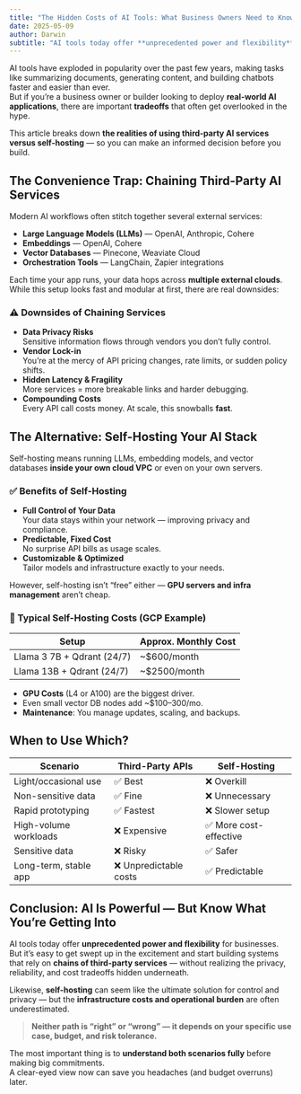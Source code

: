 ```yaml
---
title: "The Hidden Costs of AI Tools: What Business Owners Need to Know"
date: 2025-05-09
author: Darwin
subtitle: "AI tools today offer **unprecedented power and flexibility** for businesses. But it’s easy to get swept up in the excitement and start building systems that rely on **chains of third-party services** — without realizing the privacy, reliability, and cost tradeoffs hidden underneath"
---
```


AI tools have exploded in popularity over the past few years, making tasks like summarizing documents, generating content, and building chatbots faster and easier than ever.  
But if you’re a business owner or builder looking to deploy **real-world AI applications**, there are important **tradeoffs** that often get overlooked in the hype.

This article breaks down **the realities of using third-party AI services versus self-hosting** — so you can make an informed decision before you build.

## The Convenience Trap: Chaining Third-Party AI Services

Modern AI workflows often stitch together several external services:

- **Large Language Models (LLMs)** — OpenAI, Anthropic, Cohere
- **Embeddings** — OpenAI, Cohere
- **Vector Databases** — Pinecone, Weaviate Cloud
- **Orchestration Tools** — LangChain, Zapier integrations

Each time your app runs, your data hops across **multiple external clouds**. While this setup looks fast and modular at first, there are real downsides:

### ⚠️ Downsides of Chaining Services

- **Data Privacy Risks**  
  Sensitive information flows through vendors you don’t fully control.
- **Vendor Lock-in**  
  You’re at the mercy of API pricing changes, rate limits, or sudden policy shifts.
- **Hidden Latency & Fragility**  
  More services = more breakable links and harder debugging.
- **Compounding Costs**  
  Every API call costs money. At scale, this snowballs **fast**.

## The Alternative: Self-Hosting Your AI Stack

Self-hosting means running LLMs, embedding models, and vector databases **inside your own cloud VPC** or even on your own servers.

### ✅ Benefits of Self-Hosting

- **Full Control of Your Data**  
  Your data stays within your network — improving privacy and compliance.
- **Predictable, Fixed Cost**  
  No surprise API bills as usage scales.
- **Customizable & Optimized**  
  Tailor models and infrastructure exactly to your needs.

However, self-hosting isn’t “free” either — **GPU servers and infra management** aren’t cheap.

### 💸 Typical Self-Hosting Costs (GCP Example)

| Setup | Approx. Monthly Cost |
|-------|----------------------|
| Llama 3 7B + Qdrant (24/7) | ~$600/month |
| Llama 13B + Qdrant (24/7) | ~$2500/month |

- **GPU Costs** (L4 or A100) are the biggest driver.
- Even small vector DB nodes add ~$100–300/mo.
- **Maintenance**: You manage updates, scaling, and backups.

## When to Use Which?

| Scenario | Third-Party APIs | Self-Hosting |
|----------|-----------------|--------------|
| Light/occasional use | ✅ Best | ❌ Overkill |
| Non-sensitive data | ✅ Fine | ❌ Unnecessary |
| Rapid prototyping | ✅ Fastest | ❌ Slower setup |
| High-volume workloads | ❌ Expensive | ✅ More cost-effective |
| Sensitive data | ❌ Risky | ✅ Safer |
| Long-term, stable app | ❌ Unpredictable costs | ✅ Predictable |

## Conclusion: AI Is Powerful — But Know What You’re Getting Into

AI tools today offer **unprecedented power and flexibility** for businesses. But it’s easy to get swept up in the excitement and start building systems that rely on **chains of third-party services** — without realizing the privacy, reliability, and cost tradeoffs hidden underneath.

Likewise, **self-hosting** can seem like the ultimate solution for control and privacy — but the **infrastructure costs and operational burden** are often underestimated.

> **Neither path is “right” or “wrong” — it depends on your specific use case, budget, and risk tolerance.**

The most important thing is to **understand both scenarios fully** before making big commitments.  
A clear-eyed view now can save you headaches (and budget overruns) later.
